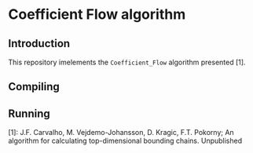 # Coefficient Flow algorithm

## Introduction
This repository imelements the `Coefficient_Flow` algorithm presented [1].

## Compiling

## Running



[1]: J.F. Carvalho, M. Vejdemo-Johansson, D. Kragic, F.T. Pokorny; An algorithm for calculating top-dimensional bounding chains. Unpublished
